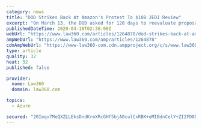 ```yaml
---
category: news
title: "DOD Strikes Back At Amazon's Protest To $10B JEDI Review"
excerpt: "On March 13, the DOD asked for 120 days to reevaluate proposals for the JEDI deal. For its reevaluation, the DOD plans to look only at extra information for one price scenario, according to a court filing. The limited review has drawn Amazon's opposition, with the company claiming it was designed to give Microsoft Inc. — the company awarded ..."
publishedDateTime: 2020-04-18T02:36:00Z
webUrl: "https://www.law360.com/articles/1264878/dod-strikes-back-at-amazon-s-protest-to-10b-jedi-review"
ampWebUrl: "https://www.law360.com/amp/articles/1264878"
cdnAmpWebUrl: "https://www-law360-com.cdn.ampproject.org/c/s/www.law360.com/amp/articles/1264878"
type: article
quality: 32
heat: 32
published: false

provider:
  name: Law360
  domain: law360.com

topics:
  - Azure

secured: "20Imqv7MeQXZLLEksDndKrmXRcGHf5bjA0culCxRBK+eMIBdnCelY+ZI2FD8D9dUTG6DqZyudjxrpVw93RIJyko6f3JClP/DfgA4njuWV3pKOdUAx+kSY7B5fHaiekIRknJNCCW6W+r8uh3JJ9LY/OGG+FolnD2X1+E80HjBkdOKbNKYgOHgQh57DfH7PjuTlvSRMkBMqp6LsoPb4c6941hezPgUShraczLWRu8HaOGbC2aDQMmUREIrij47hZ7EH091fwqVwuf4DVV4f4/D6/tJocrAUdstQZurCwE70ZsrGmUEWCMYbuVA0VqRKMrK;Omc5l2pIJ0SFdrZaQoKSGA=="
---
```


